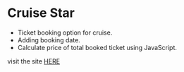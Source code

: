 # Cruise Star

- Ticket booking option for cruise.
- Adding booking date.
- Calculate price of total booked ticket using JavaScript.

visit the site [HERE](https://umarfchy.github.io/cruise-start/index.html)
